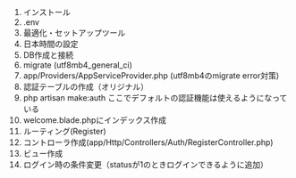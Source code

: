 1. インストール
1. .env
1. 最適化・セットアップツール
1. 日本時間の設定
1. DB作成と接続
1. migrate (utf8mb4_general_ci)
1. app/Providers/AppServiceProvider.php (utf8mb4のmigrate error対策)
1. 認証テーブルの作成（オリジナル）
1. php artisan make:auth ここでデフォルトの認証機能は使えるようになっている
1. welcome.blade.phpにインデックス作成
1. ルーティング(Register)
1. コントローラ作成(app/Http/Controllers/Auth/RegisterController.php)
1. ビュー作成
1. ログイン時の条件変更（statusが1のときログインできるように追加）
